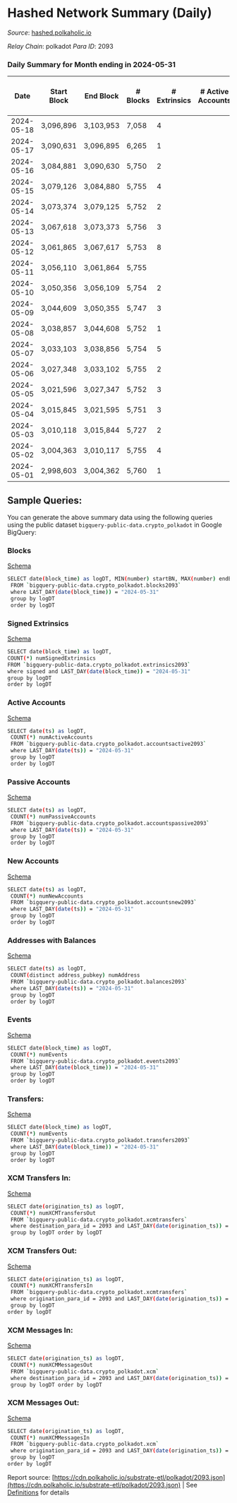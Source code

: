 # Hashed Network Summary (Daily)

_Source_: [hashed.polkaholic.io](https://hashed.polkaholic.io)

*Relay Chain*: polkadot
*Para ID*: 2093



### Daily Summary for Month ending in 2024-05-31


| Date    | Start Block | End Block | # Blocks | # Extrinsics | # Active Accounts | # Passive Accounts | # New Accounts | # Addresses | # Events  | # Transfers ($USD) | # XCM Transfers In ($USD) | # XCM Transfers Out ($USD) | # XCM In | # XCM Out | Issues |
|---------|-------------|-----------|----------|--------------|-------------------|--------------------|----------------|-------------|-----------|--------------------|---------------------------|----------------------------|----------|-----------|--------|
| 2024-05-18 | 3,096,896 | 3,103,953 | 7,058 | 4 |  |  |  |  | 14,138 | 4  |   |   |  |  |  |
| 2024-05-17 | 3,090,631 | 3,096,895 | 6,265 | 1 |  |  |  |  | 12,538 |   |   |   |  |  |  |
| 2024-05-16 | 3,084,881 | 3,090,630 | 5,750 | 2 |  |  |  |  | 11,514 |   |   |   |  |  |  |
| 2024-05-15 | 3,079,126 | 3,084,880 | 5,755 | 4 |  |  |  |  | 11,532 | 1  |   |   |  |  |  |
| 2024-05-14 | 3,073,374 | 3,079,125 | 5,752 | 2 |  |  |  |  | 11,516 | 1  |   |   |  |  |  |
| 2024-05-13 | 3,067,618 | 3,073,373 | 5,756 | 3 |  |  |  |  | 11,530 |   |   |   |  |  |  |
| 2024-05-12 | 3,061,865 | 3,067,617 | 5,753 | 8 |  |  |  |  | 11,547 | 1  |   |   |  |  |  |
| 2024-05-11 | 3,056,110 | 3,061,864 | 5,755 |  |  |  |  |  | 11,514 |   |   |   |  |  |  |
| 2024-05-10 | 3,050,356 | 3,056,109 | 5,754 | 2 |  |  |  |  | 11,525 |   |   |   |  |  |  |
| 2024-05-09 | 3,044,609 | 3,050,355 | 5,747 | 3 |  |  |  |  | 11,512 |   |   |   |  |  |  |
| 2024-05-08 | 3,038,857 | 3,044,608 | 5,752 | 1 |  |  |  |  | 11,512 |   |   |   |  |  |  |
| 2024-05-07 | 3,033,103 | 3,038,856 | 5,754 | 5 |  |  |  |  | 11,536 | 1  |   |   |  |  |  |
| 2024-05-06 | 3,027,348 | 3,033,102 | 5,755 | 2 |  |  |  |  | 11,523 | 1  |   |   |  |  |  |
| 2024-05-05 | 3,021,596 | 3,027,347 | 5,752 | 3 |  |  |  |  | 11,524 | 1  |   |   |  |  |  |
| 2024-05-04 | 3,015,845 | 3,021,595 | 5,751 | 3 |  |  |  |  | 11,520 |   |   |   |  |  |  |
| 2024-05-03 | 3,010,118 | 3,015,844 | 5,727 | 2 |  |  |  |  | 11,466 | 1  |   |   |  |  |  |
| 2024-05-02 | 3,004,363 | 3,010,117 | 5,755 | 4 |  |  |  |  | 11,532 | 1  |   |   |  |  |  |
| 2024-05-01 | 2,998,603 | 3,004,362 | 5,760 | 1 |  |  |  |  | 11,529 |   |   |   |  |  |  |

## Sample Queries:
You can generate the above summary data using the following queries using the public dataset `bigquery-public-data.crypto_polkadot` in Google BigQuery:


### Blocks 

[Schema](https://github.com/colorfulnotion/substrate-etl/blob/main/schema/blocks.json)

```bash
SELECT date(block_time) as logDT, MIN(number) startBN, MAX(number) endBN, COUNT(*) numBlocks 
 FROM `bigquery-public-data.crypto_polkadot.blocks2093`  
 where LAST_DAY(date(block_time)) = "2024-05-31" 
 group by logDT 
 order by logDT
```

### Signed Extrinsics 

[Schema](https://github.com/colorfulnotion/substrate-etl/blob/main/schema/extrinsics.json)

```bash
SELECT date(block_time) as logDT, 
COUNT(*) numSignedExtrinsics 
FROM `bigquery-public-data.crypto_polkadot.extrinsics2093`  
where signed and LAST_DAY(date(block_time)) = "2024-05-31" 
group by logDT 
order by logDT
```

### Active Accounts 

[Schema](https://github.com/colorfulnotion/substrate-etl/blob/main/schema/accountsactive.json)

```bash
SELECT date(ts) as logDT, 
 COUNT(*) numActiveAccounts 
 FROM `bigquery-public-data.crypto_polkadot.accountsactive2093` 
 where LAST_DAY(date(ts)) = "2024-05-31" 
 group by logDT 
 order by logDT
```

### Passive Accounts 

[Schema](https://github.com/colorfulnotion/substrate-etl/blob/main/schema/accountspassive.json)

```bash
SELECT date(ts) as logDT, 
 COUNT(*) numPassiveAccounts 
 FROM `bigquery-public-data.crypto_polkadot.accountspassive2093` 
 where LAST_DAY(date(ts)) = "2024-05-31" 
 group by logDT 
 order by logDT
```

### New Accounts 

[Schema](https://github.com/colorfulnotion/substrate-etl/blob/main/schema/accountsnew.json)

```bash
SELECT date(ts) as logDT, 
 COUNT(*) numNewAccounts 
 FROM `bigquery-public-data.crypto_polkadot.accountsnew2093` 
 where LAST_DAY(date(ts)) = "2024-05-31" 
 group by logDT
 order by logDT
```

### Addresses with Balances 

[Schema](https://github.com/colorfulnotion/substrate-etl/blob/main/schema/balances.json)

```bash
SELECT date(ts) as logDT,
 COUNT(distinct address_pubkey) numAddress 
 FROM `bigquery-public-data.crypto_polkadot.balances2093` 
 where LAST_DAY(date(ts)) = "2024-05-31" 
 group by logDT 
 order by logDT
```

### Events 

[Schema](https://github.com/colorfulnotion/substrate-etl/blob/main/schema/events.json)

```bash
SELECT date(block_time) as logDT, 
 COUNT(*) numEvents 
 FROM `bigquery-public-data.crypto_polkadot.events2093` 
 where LAST_DAY(date(block_time)) = "2024-05-31" 
 group by logDT 
 order by logDT
```

### Transfers:

[Schema](https://github.com/colorfulnotion/substrate-etl/blob/main/schema/transfers.json)

```bash
SELECT date(block_time) as logDT, 
 COUNT(*) numEvents 
 FROM `bigquery-public-data.crypto_polkadot.transfers2093` 
 where LAST_DAY(date(block_time)) = "2024-05-31" 
 group by logDT 
 order by logDT
```

### XCM Transfers In: 

[Schema](https://github.com/colorfulnotion/substrate-etl/blob/main/schema/xcmtransfers.json)

```bash
SELECT date(origination_ts) as logDT, 
 COUNT(*) numXCMTransfersOut 
 FROM `bigquery-public-data.crypto_polkadot.xcmtransfers` 
 where destination_para_id = 2093 and LAST_DAY(date(origination_ts)) = "2024-05-31" 
 group by logDT order by logDT
```

### XCM Transfers Out: 

[Schema](https://github.com/colorfulnotion/substrate-etl/blob/main/schema/xcmtransfers.json)

```bash
SELECT date(origination_ts) as logDT, 
 COUNT(*) numXCMTransfersIn 
 FROM `bigquery-public-data.crypto_polkadot.xcmtransfers` 
 where origination_para_id = 2093 and LAST_DAY(date(origination_ts)) = "2024-05-31" 
 group by logDT 
order by logDT
```

### XCM Messages In: 

[Schema](https://github.com/colorfulnotion/substrate-etl/blob/main/schema/xcm.json)

```bash
SELECT date(origination_ts) as logDT, 
 COUNT(*) numXCMMessagesOut 
 FROM `bigquery-public-data.crypto_polkadot.xcm` 
 where destination_para_id = 2093 and LAST_DAY(date(origination_ts)) = "2024-05-31" 
 group by logDT order by logDT
```

### XCM Messages Out: 

[Schema](https://github.com/colorfulnotion/substrate-etl/blob/main/schema/xcm.json)

```bash
SELECT date(origination_ts) as logDT, 
 COUNT(*) numXCMMessagesIn 
 FROM `bigquery-public-data.crypto_polkadot.xcm` 
 where origination_para_id = 2093 and LAST_DAY(date(origination_ts)) = "2024-05-31" 
 group by logDT 
order by logDT
```


Report source: [https://cdn.polkaholic.io/substrate-etl/polkadot/2093.json](https://cdn.polkaholic.io/substrate-etl/polkadot/2093.json) | See [Definitions](/DEFINITIONS.md) for details
